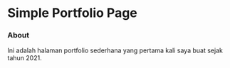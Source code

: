 # Simple Portfolio Page

### About

Ini adalah halaman portfolio sederhana yang pertama kali saya buat sejak tahun 2021.
